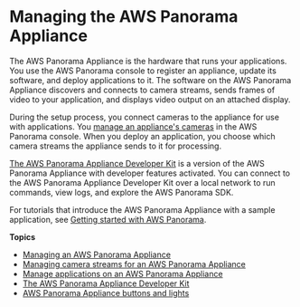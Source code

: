 # Managing the AWS Panorama Appliance<a name="panorama-appliance"></a>

The AWS Panorama Appliance is the hardware that runs your applications\. You use the AWS Panorama console to register an appliance, update its software, and deploy applications to it\. The software on the AWS Panorama Appliance discovers and connects to camera streams, sends frames of video to your application, and displays video output on an attached display\.

During the setup process, you connect cameras to the appliance for use with applications\. You [manage an appliance's cameras](appliance-cameras.md) in the AWS Panorama console\. When you deploy an application, you choose which camera streams the appliance sends to it for processing\.

[The AWS Panorama Appliance Developer Kit](appliance-devkit.md) is a version of the AWS Panorama Appliance with developer features activated\. You can connect to the AWS Panorama Appliance Developer Kit over a local network to run commands, view logs, and explore the AWS Panorama SDK\.

For tutorials that introduce the AWS Panorama Appliance with a sample application, see [Getting started with AWS Panorama](panorama-gettingstarted.md)\.

**Topics**
+ [Managing an AWS Panorama Appliance](appliance-manage.md)
+ [Managing camera streams for an AWS Panorama Appliance](appliance-cameras.md)
+ [Manage applications on an AWS Panorama Appliance](appliance-applications.md)
+ [The AWS Panorama Appliance Developer Kit](appliance-devkit.md)
+ [AWS Panorama Appliance buttons and lights](appliance-buttons.md)